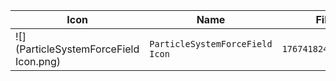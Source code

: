 | Icon | Name | File ID |
| ---  | ---  | ---     |
| ![](ParticleSystemForceField Icon.png) | `ParticleSystemForceField Icon` | `1767418240525480930` |
